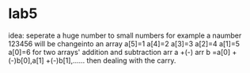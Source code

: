 # lab5
idea:
seperate a huge number to small numbers
for example a naumber 123456 will be changeinto an array
a[5]=1 a[4]=2 a[3]=3 a[2]=4 a[1]=5 a[0]=6
for two arrays' addition and subtraction
arr a +(-) arr b =a[0] +(-)b[0],a[1] +(-)b[1],......
then dealing with the carry.
